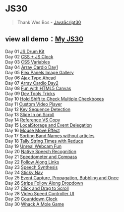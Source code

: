 # JS30
> Thank Wes Bos - [JavaScript30](javascript30.com)

## view all demo：[My JS30](#)

Day 01 [JS Drum Kit](#)  
Day 02 [CSS + JS Clock](#)  
Day 03 [CSS Variables](#)  
Day 04 [Array Cardio Day1](#)  
Day 05 [Flex Panels Image Gallery](#)  
Day 06 [Ajax Type Ahead](#)  
Day 07 [Array Cardio Day2](#)  
Day 08 [Fun with HTML5 Canvas](#)  
Day 09 [Dev Tools Tricks](#)  
Day 10 [Hold Shift to Check Multiple Checkboxes](#)  
Day 11 [Custom Video Player](#)  
Day 12 [Key Sequence Detection](#)  
Day 13 [Slide In on Scroll](#)  
Day 14 [Reference VS Copy](#)  
Day 15 [LocalStorage and Event Delegation](#)  
Day 16 [Mouse Move Effect](#)  
Day 17 [Sorting Band Names without articles](#)  
Day 18 [Tally String Times with Reduce](#)  
Day 19 [Unreal Webcam Fun](#)  
Day 20 [Native Speech Recognition](#)  
Day 21 [Speedometer and Compass](#)  
Day 22 [Follow Along Links](#)  
Day 23 [Speech Synthesis](#)  
Day 24 [Sticky Nav](#)  
Day 25 [Event Capture, Propagation, Bubbling and Once](#)  
Day 26 [Stripe Follow Along Dropdown](#)  
Day 27 [Click and Drag to Scroll](#)  
Day 28 [Video Speed Controller UI](#)  
Day 29 [Countdown Clock](#)  
Day 30 [Whack A Mole Game](#)  
